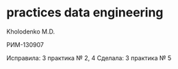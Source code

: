 # practices data engineering

Kholodenko M.D.

РИМ-130907

Исправила: 3 практика № 2, 4
Сделала: 3 практика № 5
